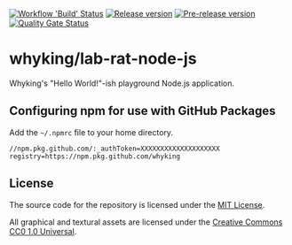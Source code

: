 [![Workflow 'Build' Status][github-workflow-build-status]][github-workflow-build-url]
[![Release version][github-package-registry-latest-release]][github-package-registry-url]
[![Pre-release version][github-package-registry-latest-pre-release]][github-package-registry-url]
[![Quality Gate Status][quality-gate-status]][quality-gate-url]

# whyking/lab-rat-node-js

Whyking's "Hello World!"-ish playground Node.js application.

## Configuring npm for use with GitHub Packages

Add the `~/.npmrc` file to your home directory.

```
//npm.pkg.github.com/:_authToken=XXXXXXXXXXXXXXXXXXXX
registry=https://npm.pkg.github.com/whyking
```

## License

The source code for the repository is licensed under the [MIT License](LICENSE).

All graphical and textural assets are licensed under the [Creative Commons CC0 1.0 Universal](LICENSE-CC0).


[github-workflow-build-url]:                  https://github.com/whyking/lab-rat-node-js/actions?query=workflow%3ABuild
[github-workflow-build-status]:               https://github.com/whyking/lab-rat-node-js/workflows/Build/badge.svg
[github-package-registry-url]:                https://github.com/whyking/lab-rat-node-js/packages/546322
[github-package-registry-latest-release]:     https://img.shields.io/github/v/release/whyking/lab-rat-node-js?logo=github
[github-package-registry-latest-pre-release]: https://img.shields.io/github/v/release/whyking/lab-rat-node-js?include_prereleases&label=pre-release&logo=github
[quality-gate-url]:                           https://sonarcloud.io/dashboard?id=whyking_lab-rat-node-js
[quality-gate-status]:                        https://sonarcloud.io/api/project_badges/measure?project=whyking_lab-rat-node-js&metric=alert_status
